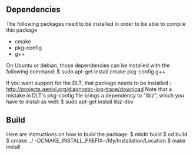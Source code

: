 
Dependencies
------------

The following packages need to be installed in order to be able to compile this package
- cmake
- pkg-config
- g++

On Ubuntu or debian, those dependencies can be installed with the following command: 
	$ sudo apt-get install cmake pkg-config g++

If you want support for the DLT, that package needs to be installed : http://projects.genivi.org/diagnostic-log-trace/download
Note that a mistake in DLT's pkg-config file brings a dependency to "libz", which you have to install as well:
	$ sudo apt-get install libz-dev

Build
-----

Here are instructions on how to build the package:
	$ mkdir build
	$ cd build
	$ cmake ../ -DCMAKE_INSTALL_PREFIX=/My/Installation/Location
	$ make install
